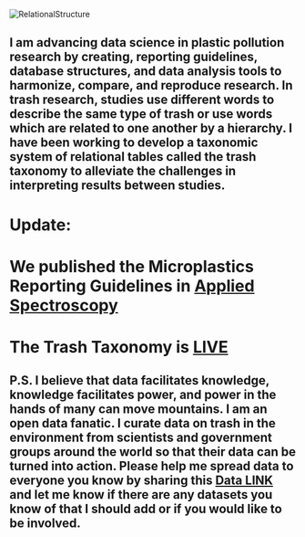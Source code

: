 ![RelationalStructure](https://user-images.githubusercontent.com/26821843/136643221-cb6ecd64-8479-4800-835a-c5196da00b83.png)


## I am advancing data science in plastic pollution research by creating, reporting guidelines, database structures, and data analysis tools to harmonize, compare, and reproduce research. In trash research, studies use different words to describe the same type of trash or use words which are related to one another by a hierarchy. I have been working to develop a taxonomic system of relational tables called the trash taxonomy to alleviate the challenges in interpreting results between studies.

# Update:
# We published the Microplastics Reporting Guidelines in [Applied Spectroscopy](https://doi.org/10.1177%2F0003702820930292)
# The Trash Taxonomy is [LIVE](https://wincowger.shinyapps.io/trashtaxonomy)

## P.S. I believe that data facilitates knowledge, knowledge facilitates power, and power in the hands of many can move mountains. I am an open data fanatic. I curate data on trash in the environment from scientists and government groups around the world so that their data can be turned into action. Please help me spread data to everyone you know by sharing this [Data LINK](https://osf.io/k4th7/) and let me know if there are any datasets you know of that I should add or if you would like to be involved.

